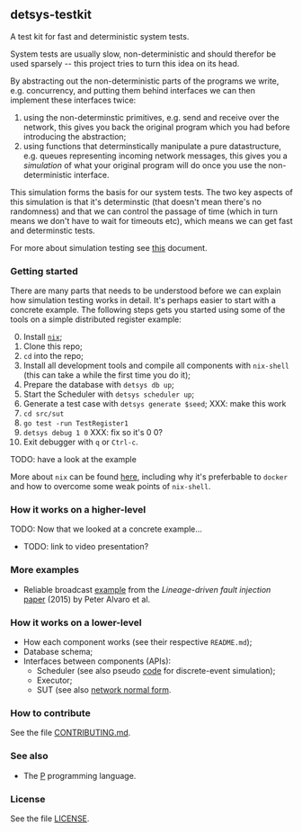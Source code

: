 ## detsys-testkit

A test kit for fast and deterministic system tests.

System tests are usually slow, non-deterministic and should therefor be used
sparsely -- this project tries to turn this idea on its head.

By abstracting out the non-deterministic parts of the programs we write, e.g.
concurrency, and putting them behind interfaces we can then implement these
interfaces twice:

1. using the non-determinstic primitives, e.g. send and receive over the
   network, this gives you back the original program which you had before
   introducing the abstraction;
2. using functions that determinstically manipulate a pure datastructure, e.g.
   queues representing incoming network messages, this gives you a *simulation*
   of what your original program will do once you use the non-deterministic
   interface.

This simulation forms the basis for our system tests. The two key aspects of
this simulation is that it's determinstic (that doesn't mean there's no
randomness) and that we can control the passage of time (which in turn means we
don't have to wait for timeouts etc), which means we can get fast and
determinstic tests.

For more about simulation testing see [this](doc/simulation_testing.md)
document.

### Getting started

There are many parts that needs to be understood before we can explain how
simulation testing works in detail. It's perhaps easier to start with a concrete
example. The following steps gets you started using some of the tools on a
simple distributed register example:

0. Install [`nix`](https://nixos.org/download.html#nix-quick-install);
1. Clone this repo;
2. `cd` into the repo;
3. Install all development tools and compile all components with `nix-shell`
   (this can take a while the first time you do it);
4. Prepare the database with `detsys db up`;
5. Start the Scheduler with `detsys scheduler up`;
6. Generate a test case with `detsys generate $seed`; XXX: make this work
7. `cd src/sut`
8. `go test -run TestRegister1`
9. `detsys debug 1 0` XXX: fix so it's 0 0?
10. Exit debugger with `q` or `Ctrl-c`.

TODO: have a look at the example

More about `nix` can be found [here](doc/nix.md), including why it's preferbable
to `docker` and how to overcome some weak points of `nix-shell`.

### How it works on a higher-level

TODO: Now that we looked at a concrete example...

* TODO: link to video presentation?

### More examples

* Reliable broadcast [example](TODO) from the *Lineage-driven fault injection*
  [paper](https://dl.acm.org/doi/10.1145/2723372.2723711) (2015) by Peter Alvaro
  et al.

### How it works on a lower-level

* How each component works (see their respective `README.md`);
* Database schema;
* Interfaces between components (APIs):
    * Scheduler (see also pseudo
      [code](doc/pseudo_code_for_discrete-event_simulator.md) for discrete-event
      simulation);
    * Executor;
    * SUT (see also [network normal form](doc/network_normal_form.md).

### How to contribute

See the file [CONTRIBUTING.md](CONTRIBUTING.md).

### See also

* The [P](https://github.com/p-org/P) programming language.

### License

See the file [LICENSE](LICENSE).
